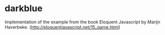 # darkblue
Implementation of the example from the book Eloquent Javascript by Marijn Haverbeke. (http://eloquentjavascript.net/15_game.html)
